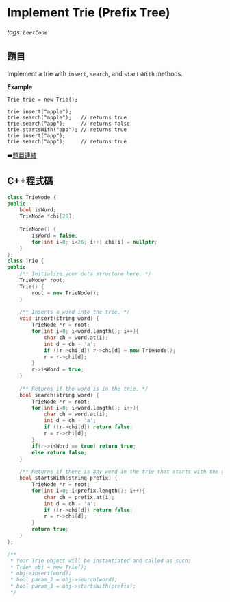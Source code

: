 # Implement Trie (Prefix Tree)

###### tags: `LeetCode`

## 題目

Implement a trie with `insert`, `search`, and `startsWith` methods.

**Example**

    Trie trie = new Trie();

    trie.insert("apple");
    trie.search("apple");   // returns true
    trie.search("app");     // returns false
    trie.startsWith("app"); // returns true
    trie.insert("app");   
    trie.search("app");     // returns true

:arrow_right:[題目連結](https://leetcode.com/explore/challenge/card/may-leetcoding-challenge/534/week-1-may-1st-may-7th/3329/)

## C++程式碼
```C++
class TrieNode {
public:
    bool isWord;
    TrieNode *chi[26];
    
    TrieNode() {
        isWord = false;
        for(int i=0; i<26; i++) chi[i] = nullptr;
    }
};
class Trie {
public:
    /** Initialize your data structure here. */
    TrieNode* root;
    Trie() {
        root = new TrieNode();    
    }
    
    /** Inserts a word into the trie. */
    void insert(string word) {
        TrieNode *r = root;
        for(int i=0; i<word.length(); i++){
            char ch = word.at(i);
            int d = ch - 'a';
            if (!r->chi[d]) r->chi[d] = new TrieNode();
            r = r->chi[d];
        }
        r->isWord = true;
    }
    
    /** Returns if the word is in the trie. */
    bool search(string word) {
        TrieNode *r = root;
        for(int i=0; i<word.length(); i++){
            char ch = word.at(i);
            int d = ch - 'a';
            if (!r->chi[d]) return false;
            r = r->chi[d];
        }
        if(r->isWord == true) return true;
        else return false;
    }
    
    /** Returns if there is any word in the trie that starts with the given prefix. */
    bool startsWith(string prefix) {
        TrieNode *r = root;
        for(int i=0; i<prefix.length(); i++){
            char ch = prefix.at(i);
            int d = ch - 'a';
            if (!r->chi[d]) return false;
            r = r->chi[d];
        }
        return true;
    }
};

/**
 * Your Trie object will be instantiated and called as such:
 * Trie* obj = new Trie();
 * obj->insert(word);
 * bool param_2 = obj->search(word);
 * bool param_3 = obj->startsWith(prefix);
 */
